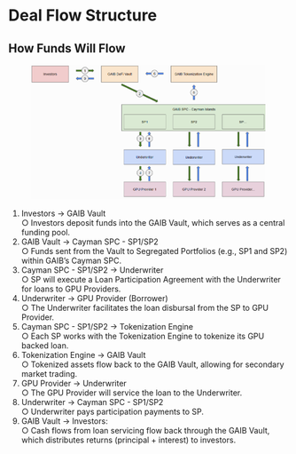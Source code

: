 # Deal Flow Structure

## How Funds Will Flow

<figure><img src="../.gitbook/assets/Screenshot 2025-03-20 120101.png" alt=""><figcaption></figcaption></figure>

1. Investors → GAIB Vault
   \
   ○ Investors deposit funds into the GAIB Vault, which serves as a central funding pool.
2. GAIB Vault → Cayman SPC - SP1/SP2
   \
   ○ Funds sent from the Vault to Segregated Portfolios (e.g., SP1 and SP2) within GAIB’s Cayman SPC.
3. Cayman SPC - SP1/SP2 → Underwriter
   \
   ○ SP will execute a Loan Participation Agreement with the Underwriter for loans to GPU Providers.
4. Underwriter → GPU Provider (Borrower)
   \
   ○ The Underwriter facilitates the loan disbursal from the SP to GPU Provider.
5. Cayman SPC - SP1/SP2 → Tokenization Engine
   \
   ○ Each SP works with the Tokenization Engine to tokenize its GPU backed loan.
6. Tokenization Engine → GAIB Vault
   \
   ○ Tokenized assets flow back to the GAIB Vault, allowing for secondary market trading.
7. GPU Provider → Underwriter
   \
   ○ The GPU Provider will service the loan to the Underwriter.
8. Underwriter → Cayman SPC - SP1/SP2
   \
   ○ Underwriter pays participation payments to SP.
9. GAIB Vault → Investors:
   \
   ○ Cash flows from loan servicing flow back through the GAIB Vault, which distributes returns (principal + interest) to investors.

